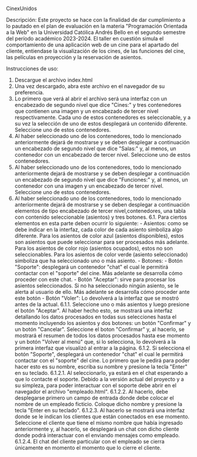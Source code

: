 CinexUnidos

Descripción:
  Este proyecto se hace con la finalidad de dar cumplimiento a lo pautado 
  en el plan de evaluación en la materia "Programación Orientada a la Web" en la Universidad
  Católica Andrés Bello en el segundo semestre del período académico 2023-2024. El taller en cuestión
  simula el comportamiento de una aplicación web de un cine para el apartado del cliente, entiendase
  la visualización de los cines, de las funciones del cine, las películas en proyección y la
  reservación de asientos.

Instrucciones de uso:
  1. Descargue el archivo index.html
  2. Una vez descargado, abra este archivo en el navegador de su preferencia.
  3. Lo primero que verá al abrir el archivo será una interfaz con un encabezado 
     de segundo nivel que dice "Cines:" y tres contenedores que contienen una imagen y un 
     encabezado de tercer nivel respectivamente. Cada uno de estos contenedores es seleccionable,
     y a su vez la selección de uno de estos desplegará un contenido diferente. Seleccione uno de estos contenedores.
  4. Al haber seleccionado uno de los contenedores, todo lo mencionado anteriormente dejará de mostrarse y 
     se deben desplegar a continuación un encabezado de segundo nivel que dice "Salas:" y, al menos, un
     contenedor con un encabezado de tercer nivel. Seleccione uno de estos contenedores.
  5. Al haber seleccionado uno de los contenedores, todo lo mencionado anteriormente dejará de mostrarse y 
     se deben desplegar a continuación un encabezado de segundo nivel que dice "Funciones:" y, al menos, un
     contenedor con una imagen y un encabezado de tercer nivel. Seleccione uno de estos contenedores.
  6. Al haber seleccionado uno de los contenedores, todo lo mencionado anteriormente dejará de mostrarse y 
     se deben desplegar a continuación elementos de tipo encabezado de tercer nivel,contenedores, una tabla con contenido 
     seleccionable (asientos) y tres botones. 
     6.1. Para ciertos elementos en esta parte deben ocurrir lo siguiente:
            - Asientos: como se debe indicar en la interfaz, cada color de cada asiento simboliza algo diferente. 
            Para los asientos de color azul (asientos disponibles), estos son asientos que puede seleccionar
            para ser procesados más adelante. Para los asientos de color rojo (asientos ocupados), estos no son
            seleccionables. Para los asientos de color verde (asiento seleccionado) simboliza 
            que ha seleccionado uno o más asiento.
            - Botones:
               - Botón "Soporte": desplegará un contenedor "chat" el cual le permitirá contactar con el "soporte" del cine.
                 Más adelante se desarrolla cómo proceder con este chat.
               - Botón "Aceptar": sirve para procesar los asientos seleccionados. Si no ha seleccionado ningún asiento, se
                 le alerta al usuario de ello. Más adelante se desarrolla cómo proceder ante este botón
               - Botón "Voler": Lo devolverá a la interfaz que se mostró antes de la actual.
         6.1.1. Seleccione uno o más asientos y luego presione el botón "Aceptar". Al haber hecho esto, se mostrará
               una interfaz detallando los datos procesados en todas sus selecciones hasta el momento incluyendo los asientos 
               y dos botones: un botón "Confirmar" y un botón "Cancelar". Seleccione el boton "Confirmar" y, al hacerlo, se mostrará
               el resumen de todos los datos procesados hasta ese momento y un botón "Volver al menú" que, si lo selecciona,
               lo devolverá a la primera interfaz que visualizó al entrar a la página.
         6.1.2. Si selecciona el botón "Soporte", desplegará un contenedor "chat" el cual le permitirá contactar con el 
               "soporte" del cine. Lo primero que le pedirá para poder hacer esto es su nombre, escriba su nombre y presione
               la tecla "Enter" en su teclado.
               6.1.2.1. Al seleccionarlo, ya estará en el chat esperando a que lo contacte el soporte. Debido a la versión
                       actual del proyecto y a su simpleza, para poder interactuar con el soporte debe abrir en el navegador 
                       el archivo "empleado.html".
               6.1.2.2. Al hacerlo, debe desplegarse primero un campo de entrada
                       donde debe colocar el nombre de un empleado ficticio. Coloque dicho nombre y presione la tecla 
                       "Enter en su teclado".
               6.1.2.3. Al hacerlo se mostrará una interfaz donde se le indican los clientes que 
                       están conectados en ese momento. Seleccione el cliente que tiene el mismo nombre que había ingresado
                       anteriormente y, al hacerlo, se desplegará un chat con dicho cliente donde podrá interactuar con el enviando mensajes como empleado.
               6.1.2.4. El chat del cliente particular con el empleado se cierra únicamente en momento 
                        el momento que lo cierre el cliente.
